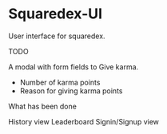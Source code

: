 # Squaredex-UI
User interface for squaredex.

TODO

A modal with form fields to Give karma.
- Number of karma points
- Reason for giving karma points  


What has been done 

History view
Leaderboard
Signin/Signup view


